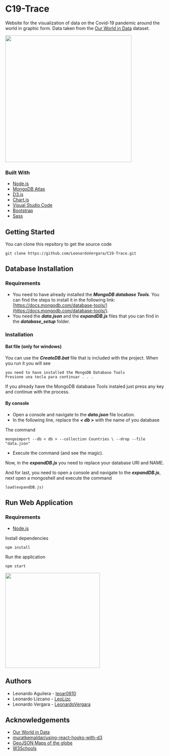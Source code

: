 # C19-Trace
Website for the visualization of data on the Covid-19 pandemic around the world in graphic form. Data taken from the [Our World in Data](https://ourworldindata.org/covid-deaths) dataset.

<img src="https://raw.githubusercontent.com/LeonardoVergara/C19-Trace/main/.github/images/map_chart.png" height="400">

### Built With

 - [Node.js](https://nodejs.org/es/)
 - [MongoDB Atlas](https://www.mongodb.com/es/atlas)
 - [D3.js](https://d3js.org)
 - [Chart.js](https://www.chartjs.org)
 - [Visual Studio Code](https://code.visualstudio.com)
 - [Bootstrap](https://getbootstrap.com)
 - [Sass](https://sass-lang.com)

## Getting Started
You can clone this repsitory to get the source code

    git clone https://github.com/LeonardoVergara/C19-Trace.git


## Database Installation
### Requirements

 - You need to have already installed the ***MongoDB database Tools***. You can find the steps to install it in the following link: [https://docs.mongodb.com/database-tools/](https://docs.mongodb.com/database-tools/).
 - You need the ***data.json*** and the ***expandDB.js*** files that you can find in the ***database_setup*** folder.

### Installation
#### Bat file (only for windows)
You can use the ***CreateDB.bat*** file that is included with the project. When you run it you will see

    you need to have installed the MongoDB Database Tools
    Presione una tecla para continuar . . .

If you already have the MongoDB database Tools instaled just press any key and continue with the process.

#### By console

 - Open a console and navigate to the ***data.json*** file location.
 - In the following line, replace the ***< db >*** with the name of you database 

The command

    mongoimport --db < db > --collection Countries \ --drop --file "data.json"

 - Execute the command (and see the magic).

Now, in the ***expandDB.js*** you need to replace your database URI and NAME.

And for last, you need to open a console and navigate to the ***expandDB.js***, next open a mongoshell and execute the command

    load(expandDB.js)

## Run Web Application
### Requirements
 - [Node.js](https://nodejs.org/es/)

Install dependencies

    npm install

Run the application

    npm start

<img src="https://raw.githubusercontent.com/LeonardoVergara/C19-Trace/main/.github/images/home.png" height="300">

## Authors
 - Leonardo Aguilera - [leoar0810](https://github.com/leoar0810)
 - Leonardo Lizcano - [LeoLizc](https://github.com/LeoLizc)
 - Leonardo Vergara - [LeonardoVergara](https://github.com/LeonardoVergara)

## Acknowledgements
 - [Our World in Data](https://ourworldindata.org/covid-deaths)
 - [muratkemaldar/using-react-hooks-with-d3](https://github.com/muratkemaldar/using-react-hooks-with-d3/tree/12-geo)
 - [GeoJSON Maps of the globe](https://geojson-maps.ash.ms)
 - [W3Schools](https://www.w3schools.com/howto/howto_js_autocomplete.asp)
